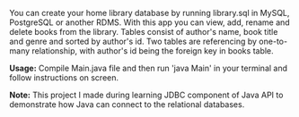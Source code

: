 You can create your home library database by running library.sql in MySQL, PostgreSQL or another RDMS.
With this app you can view, add, rename and delete books from the library.
Tables consist of author's name, book title and genre and sorted by author's id. 
Two tables are referencing by one-to-many relationship, with author's id being the foreign key in books table.

<b>Usage:</b>
Compile Main.java file and then run 'java Main' in your terminal and follow instructions on screen.

<b>Note:</b>
This project I made during learning JDBC component of Java API to demonstrate how Java can connect to the relational 
databases.
